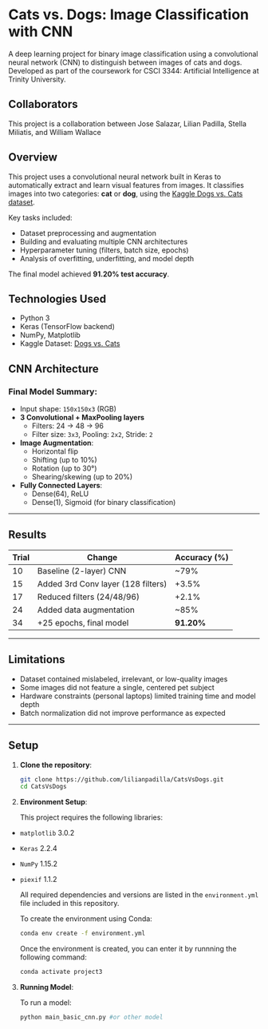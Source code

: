 # Cats vs. Dogs: Image Classification with CNN

A deep learning project for binary image classification using a convolutional neural network (CNN) to distinguish between images of cats and dogs. Developed as part of the coursework for CSCI 3344: Artificial Intelligence at Trinity University.

## Collaborators
This project is a collaboration between Jose Salazar, Lilian Padilla, Stella Miliatis, and William Wallace


## Overview

This project uses a convolutional neural network built in Keras to automatically extract and learn visual features from images. It classifies images into two categories: **cat** or **dog**, using the [Kaggle Dogs vs. Cats dataset](https://kaggle.com/competitions/dogs-vs-cats).

Key tasks included:
- Dataset preprocessing and augmentation
- Building and evaluating multiple CNN architectures
- Hyperparameter tuning (filters, batch size, epochs)
- Analysis of overfitting, underfitting, and model depth

The final model achieved **91.20% test accuracy**.


## Technologies Used

- Python 3
- Keras (TensorFlow backend)
- NumPy, Matplotlib
- Kaggle Dataset: [Dogs vs. Cats](https://kaggle.com/competitions/dogs-vs-cats)

## CNN Architecture

### Final Model Summary:
- Input shape: `150x150x3` (RGB)
- **3 Convolutional + MaxPooling layers**
  - Filters: 24 → 48 → 96
  - Filter size: `3x3`, Pooling: `2x2`, Stride: `2`
- **Image Augmentation**:
  - Horizontal flip
  - Shifting (up to 10%)
  - Rotation (up to 30°)
  - Shearing/skewing (up to 20%)
- **Fully Connected Layers**:
  - Dense(64), ReLU
  - Dense(1), Sigmoid (for binary classification)

---

## Results

| Trial | Change                             | Accuracy (%) |
|-------|-------------------------------------|--------------|
| 10    | Baseline (2-layer) CNN              | ~79%         |
| 15    | Added 3rd Conv layer (128 filters)  | +3.5%        |
| 17    | Reduced filters (24/48/96)          | +2.1%        |
| 24    | Added data augmentation             | ~85%         |
| 34    | +25 epochs, final model             | **91.20%**   |

---

## Limitations

- Dataset contained mislabeled, irrelevant, or low-quality images
- Some images did not feature a single, centered pet subject
- Hardware constraints (personal laptops) limited training time and model depth
- Batch normalization did not improve performance as expected

---

## Setup

1. **Clone the repository**:
   ```sh
   git clone https://github.com/lilianpadilla/CatsVsDogs.git
   cd CatsVsDogs
   ```
2. **Environment Setup**:
   
      This project requires the following libraries:
  
  - `matplotlib` 3.0.2  
  - `Keras` 2.2.4  
  - `NumPy` 1.15.2  
  - `piexif` 1.1.2  
  
     All required dependencies and versions are listed in the `environment.yml` file included in this repository.
  
    To create the environment using Conda:
    ```bash
    conda env create -f environment.yml
    ```
    Once the environment is created, you can enter it by runnning the following command:
    ```bash
    conda activate project3
    ```

3. **Running Model**:
   
   To run a model:
    ```bash
    python main_basic_cnn.py #or other model
    ```

